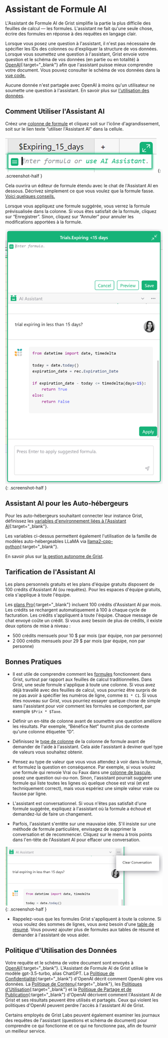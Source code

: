 Assistant de Formule AI
==============

L'Assistant de Formule AI de Grist simplifie la partie la plus difficile des feuilles de calcul — les formules. L'assistant ne fait qu'une seule chose, écrire des formules en réponse à des requêtes en langage clair.

Lorsque vous posez une question à l'assistant, il n'est pas nécessaire de spécifier les IDs des colonnes ou d'expliquer la structure de vos données. Lorsque vous soumettez une question à l'assistant, Grist envoie votre question et le schéma de vos données (en partie ou en totalité) à [OpenAI](https://openai.com/){:target="\_blank"} afin que l'assistant puisse mieux comprendre votre document. Vous pouvez consulter le schéma de vos données dans la [vue code.](formulas.md#code-viewer)

Aucune donnée n'est partagée avec OpenAI à moins qu'un utilisateur ne soumette une question à l'assistant. En savoir plus sur [l'utilisation des données](ai-assistant.md#data-use-policy).

## Comment Utiliser l'Assistant AI

Créez une [colonne de formule](formulas.md) et cliquez soit sur l'icône d'agrandissement, soit sur le lien texte “utiliser l'Assistant AI” dans la cellule.

<span class="screenshot-large">*![Ouverture de l'Assistant AI](images/ai-assistant/formula-cell-editor.png)*</span>
{: .screenshot-half }

Cela ouvrira un éditeur de formule étendu avec le chat de l'Assistant AI en dessous. Décrivez simplement ce que vous voulez que la formule fasse. [Voici quelques conseils.](ai-assistant.md#best-practices)

Lorsque vous appliquez une formule suggérée, vous verrez la formule prévisualisée dans la colonne. Si vous êtes satisfait de la formule, cliquez sur “Enregistrer”. Sinon, cliquez sur “Annuler” pour annuler les modifications apportées à la formule.

<span class="screenshot-large">*![Assistant de Formule AI](images/ai-assistant/ai-assistant-dialog.png)*</span>
{: .screenshot-half }

## Assistant AI pour les Auto-hébergeurs

Pour les auto-hébergeurs souhaitant connecter leur instance Grist, définissez les [variables d'environnement liées à l'Assistant AI](https://github.com/gristlabs/grist-core#ai-formula-assistant-related-variables-all-optional){:target="\_blank"}.

Les variables ci-dessus permettent également l'utilisation de la famille de modèles auto-hébergeables LLaMA via [llama2-cpp-python](https://github.com/abetlen/llama-cpp-python){:target="\_blank"}.

En savoir plus sur [la gestion autonome de Grist](self-managed.md).

## Tarification de l'Assistant AI

Les plans personnels gratuits et les plans d'équipe gratuits disposent de 100 crédits d'Assistant AI (ou requêtes). Pour les espaces d'équipe gratuits, cela s'applique à toute l'équipe.

Les [plans Pro](https://www.getgrist.com/pricing/){:target="\_blank"} incluent 100 crédits d'Assistant AI par mois. Les crédits se rechargent automatiquement à 100 à chaque cycle de facturation. Les crédits s'appliquent à toute l'équipe. Chaque message de chat envoyé coûte un crédit. Si vous avez besoin de plus de crédits, il existe deux options de mise à niveau :

* 500 crédits mensuels pour 10 $ par mois (par équipe, non par personne)
* 2 000 crédits mensuels pour 29 $ par mois (par équipe, non par personne)

## Bonnes Pratiques

* Il est utile de comprendre comment les [formules](formulas.md) fonctionnent dans Grist, surtout par rapport aux feuilles de calcul traditionnelles. Dans Grist, une seule formule s'applique à toute une colonne. Si vous avez déjà travaillé avec des feuilles de calcul, vous pourriez être surpris de ne pas avoir à spécifier les numéros de ligne, comme `B1 * C1`. Si vous êtes nouveau sur Grist, vous pourriez essayer quelque chose de simple sans l'assistant pour voir comment les formules se comportent, par exemple `$Prix * $Taxe`.

* Définir un en-tête de colonne avant de soumettre une question améliore les résultats. Par exemple, “Bénéfice Net” fournit plus de contexte qu'une colonne étiquetée “D”.

* Définissez le [type de colonne](col-types.md) de la colonne de formule avant de demander de l'aide à l'assistant. Cela aide l'assistant à deviner quel type de valeurs vous souhaitez obtenir.

* Pensez au type de valeur que vous vous attendez à voir dans la formule, et formulez la question en conséquence. Par exemple, si vous voulez une formule qui renvoie Vrai ou Faux dans une [colonne de bascule](col-types.md#toggle-columns), posez une question oui-ou-non. Sinon, l'assistant pourrait suggérer une formule qui liste toutes les lignes où quelque chose est vrai (et est techniquement correct), mais vous espériez une simple valeur vraie ou fausse par ligne.

* L'assistant est conversationnel. Si vous n'êtes pas satisfait d'une formule suggérée, expliquez à l'assistant où la formule a échoué et demandez-lui de faire un changement.

* Parfois, l'assistant s'entête sur une mauvaise idée. S'il insiste sur une méthode de formule particulière, envisagez de supprimer la conversation et de recommencer. Cliquez sur le menu à trois points dans l'en-tête de l'Assistant AI pour effacer une conversation.

<span class="screenshot-large">*![Effacer la Conversation de l'Assistant AI](images/ai-assistant/clear-conversation.png)*</span>
{: .screenshot-half }

* Rappelez-vous que les formules Grist s'appliquent à toute la colonne. Si vous voulez des sommes de lignes, vous avez besoin d'une [table de résumé](summary-tables.md). Vous pouvez ajouter plus de formules aux tables de résumé et demander à l'assistant de vous aider.

## Politique d'Utilisation des Données

Votre requête et le schéma de votre document sont envoyés à [OpenAI](https://openai.com/){:target="\_blank"}. L'Assistant de Formule AI de Grist utilise le modèle gpt-3.5-turbo, alias ChatGPT. La [Politique de Confidentialité](https://openai.com/api-data-privacy){:target="\_blank"} d'OpenAI décrit comment OpenAI gère vos données. La [Politique de Contenu](https://labs.openai.com/policies/content-policy){:target="\_blank"}, les [Politiques d'Utilisation](https://openai.com/policies/usage-policies){:target="\_blank"} et la [Politique de Partage et de Publication](https://openai.com/api/policies/sharing-publication/){:target="\_blank"} d'OpenAI décrivent comment l'Assistant AI de Grist et ses résultats peuvent être utilisés et partagés. Ceux qui violent les politiques d'OpenAI peuvent perdre l'accès à l'assistant AI de Grist.

Certains employés de Grist Labs peuvent également examiner les journaux des requêtes de l'assistant (questions et schéma de document) pour comprendre ce qui fonctionne et ce qui ne fonctionne pas, afin de fournir un meilleur service.